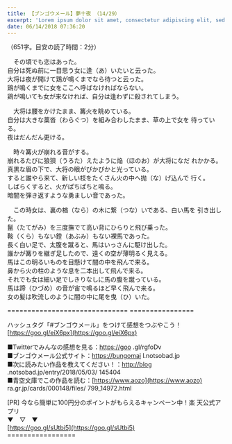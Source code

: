 ```yaml
---
title: 【ブンゴウメール】夢十夜 （14/29）
excerpt: 'Lorem ipsum dolor sit amet, consectetur adipiscing elit, sed do eiusmod tempor incididunt ut labore et dolore magna aliqua. Praesent elementum facilisis leo vel fringilla est ullamcorper eget. At imperdiet dui accumsan sit amet nulla facilisi morbi tempus.'
date: 06/14/2018 07:36:20
---
```


（651字。目安の読了時間：2分）

  
　その頃でも恋はあった。  
自分は死ぬ前に一目思う女に逢（あ）いたいと云った。  
大将は夜が開けて鶏が鳴くまでなら待つと云った。  
鶏が鳴くまでに女をここへ呼ばなければならない。  
鶏が鳴いても女が来なければ、自分は逢わずに殺されてしまう。

  
　大将は腰をかけたまま、篝火を眺めている。  
自分は大きな藁沓（わらぐつ）を組み合わしたまま、草の上で女を 待っている。  
夜はだんだん更ける。

  
　時々篝火が崩れる音がする。  
崩れるたびに狼狽（うろた）えたように焔（ほのお）が大将になだ れかかる。  
真黒な眉の下で、大将の眼がぴかぴかと光っている。  
すると誰やら来て、新しい枝をたくさん火の中へ抛（な）げ込んで 行く。  
しばらくすると、火がぱちぱちと鳴る。  
暗闇を弾き返すような勇ましい音であった。

  
　この時女は、裏の楢（なら）の木に繋（つな）いである、白い馬を 引き出した。  
鬣（たてがみ）を三度撫でて高い背にひらりと飛び乗った。  
鞍（くら）もない鐙（あぶみ）もない裸馬であった。  
長く白い足で、太腹を蹴ると、馬はいっさんに駆け出した。  
誰かが篝りを継ぎ足したので、遠くの空が薄明るく見える。  
馬はこの明るいものを目懸けて闇の中を飛んで来る。  
鼻から火の柱のような息を二本出して飛んで来る。  
それでも女は細い足でしきりなしに馬の腹を蹴っている。  
馬は蹄（ひづめ）の音が宙で鳴るほど早く飛んで来る。  
女の髪は吹流しのように闇の中に尾を曳（ひ）いた。

\============================== ================

ハッシュタグ「#ブンゴウメール」をつけて感想をつぶやこう！ [https://goo.gl/eiX6px](https://goo.gl/eiX6px)

■Twitterでみんなの感想を見る：[https://goo](https://goo) .gl/rgfoDv  
■ブンゴウメール公式サイト：[https://bungomai](https://bungomai) l.notsobad.jp  
■次に読みたい作品を教えてください！：[http://blog](http://blog) .notsobad.jp/entry/2018/05/03/ 145404  
■青空文庫でこの作品を読む：[https://www.aozo](https://www.aozo) ra.gr.jp/cards/000148/files/ 799\_14972.html

\[PR\] 今なら簡単に100円分のポイントがもらえるキャンペーン中！楽 天公式アプリ  
▼　▽　▼  
[https://goo.gl/sUtbi5](https://goo.gl/sUtbi5)  
\=================